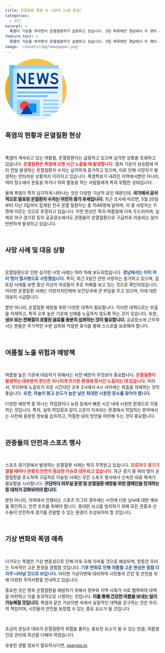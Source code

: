 ```yaml
---
title: 온열질환 폭염 속 사망자 11명 발생!
categories:
  - 보건
excerpt: >
  폭염이 기승을 부리면서 온열질환자가 급증하고 있습니다. 3일 하루에만 경남에서 두 명이 사망하며, 올 여름 총 1546명이 온열질환으로 고통받고 있는 상황. 프로야구 경기장에서도 관중들이 구급대에 이송되는 등 전국적으로 긴급 경보가 발령되고 있습니다.
feature_text: >
  폭염이 기승을 부리면서 온열질환자가 급증하고 있습니다. 3일 하루에만 경남에서 두 명이 사망하며, 올 여름 총 1546명이 온열질환으로 고통받고 있는 상황. 프로야구 경기장에서도 관중들이 구급대에 이송되는 등 전국적으로 긴급 경보가 발령되고 있습니다.
image: '/assets/img/newspaper.png'
---
```


<p><img src="/assets/img/newspaper.png" alt="kimp 속보" /></p>

<h2 data-ke-size="size26">폭염의 현황과 온열질환 현상</h2>

<p data-ke-size="size16">&nbsp;</p>

<p>폭염이 계속되고 있는 여름철, 온열질환자는 급증하고 있으며 심각한 상황을 초래하고 있습니다. <b><span style="color: #ee2323;">온열질환은 폭염에 오랜 시간 노출될 때 발생합니다.</span></b> 점차 기온이 상승함에 따라 연일 발생하는 온열질환자 수치는 심각하게 증가하고 있으며, 이로 인해 사망자가 발생하는 안타까운 상황까지 이어지고 있습니다. 폭염특보가 내려진 지역에서뿐만 아니라, 여러 장소에서 운동을 하거나 야외 활동을 하는 사람들에게 특히 위험한 상태입니다. </p>

<p>올해 폭염이 특히 심각하게 나타나는 것은 다양한 기상적 요인 때문인데, <b><span style="background-color: #21538527;">국가에서 공식적으로 발표된 온열환자 수치는 여전히 증가 추세입니다.</span></b> 최근 조사에 따르면, 5월 20일부터 지난 3일까지 집계된 전국 온열 질환자는 총 1546명에 달하며, 이 중 사망자는 11명에 이르는 것으로 추정되고 있습니다. 이런 현상은 특히 여름철에 더욱 두드러지며, 실제로 야구 경기장 등의 공공장소에서도 관중들이 온열질환으로 구급차로 이송되는 일이 빈번하게 발생하고 있습니다.</p>

<p data-ke-size="size16">&nbsp;</p>

<h2 data-ke-size="size26">사망 사례 및 대응 상황</h2>

<p data-ke-size="size16">&nbsp;</p>

<p>온열질환으로 인한 심각한 사망 사례는 여러 차례 보도되었습니다. <b><span style="color: #1a5490;">경남에서는 이미 여러 명이 열사병으로 사망했습니다.</span></b> 특히, 최근 3일간 관련 사망자는 증가하고 있으며, 검토된 사례를 보면 중년 이상의 여성들이 주로 피해를 보고 있는 것으로 확인되었습니다. 이러한 온열질환 사례는 지방자치단체와 보건당국에 큰 부담을 주고 있으며, 이에 대한 대응이 시급합니다.</p>

<p>뿐만 아니라, 온열질환 예방을 위한 다양한 대책이 필요합니다. 이러한 대책으로는 외출을 자제하고, 특히 오후 높은 기온에 신체를 노출하지 않도록 하는 것이 있습니다. 또한,<b><span style="background-color: #21538527;">냉수 또는 전해질이 포함된 음료를 충분히 섭취하는 것이 필요합니다.</span></b> 공공장소에 근무하시는 분들은 주기적인 수분 섭취와 적절한 휴식을 통해 스스로를 보호해야 합니다.</p>

<p data-ke-size="size16">&nbsp;</p>

<h2 data-ke-size="size26">여름철 노출 위험과 예방책</h2>

<p data-ke-size="size16">&nbsp;</p>

<p>여름철 높은 기온에 대응하기 위해서는 사전 예방이 무엇보다 중요합니다. <b><span style="color: #ee2323;">온열질환이 발생하는 대부분의 원인은 지나치게 뜨거운 환경에 장시간 노출되는 데 있습니다.</span></b> 따라서, 무더위에 노출되기 쉬운 시간대인 오후 2시에서 4시 사이에는 외출을 자제하는 것이 좋습니다. <b><span style="color: #1a5490;">또한, 하늘이 맑고 온도가 높은 날은 최대한 시원한 장소를 찾아야 합니다.</span></b></p>

<p>다양한 예방책 중 하나는 작업장이나 농장 등에서 빠른 시간 내에 시원한 환경으로 이동하는 것입니다. 특히, 실외 작업장과 같이 고온이 지속되는 환경에서 작업하는 분야에서는 사전에 충분한 정보를 습득하고, 적절한 대처 방안을 마련해 두는 것이 중요합니다.</p>

<p data-ke-size="size16">&nbsp;</p>

<h2 data-ke-size="size26">관중들의 안전과 스포츠 행사</h2>

<p data-ke-size="size16">&nbsp;</p>

<p>스포츠 경기장에서 발생하는 온열질환 사례는 특히 주목받고 있습니다. <b><span style="color: #ee2323;">프로야구 경기가 열릴 때마다 관중의 안전이 중요한 이슈로 대두되고 있습니다.</span></b> 최근 경기 중 여러 명이 온열질환을 호소하여 구급차로 이송된 사례는 모든 스포츠 행사에서 신속한 대응 체계가 필요함을 시사합니다.  <b><span style="background-color: #21538527;">구단마다 의무실 운영 및 온열질환 예방을 위한 캠페인을 전개하는 등 대처가 강화되어야 합니다.</span></b> </p>

<p>뿐만 아니라, 야외에서 진행되는 스포츠 리그의 경우에는 사전에 더운 날씨에 대한 예보를 확인하고, 안전 조치를 취해야 합니다. 중대한 사고를 방지하기 위해 모든 관중과 선수들이 안전하게 경기를 관람할 수 있는 환경이 조성되어야 할 것입니다.</p>

<p data-ke-size="size16">&nbsp;</p>

<h2 data-ke-size="size26">기상 변화와 폭염 예측</h2>

<p data-ke-size="size16">&nbsp;</p>

<p>다가오는 폭염은 기상 변동성으로 인해 더욱 오래 지속될 것으로 예상되며, 한동안 우리는 지속적인 고온 환경을 경험할 것입니다. <b><span style="color: #1a5490;">기후 변화로 인해 여름철 고온 현상은 점점 더 자주 나타날 것으로 보입니다.</span></b> 이러한 기상이변에 대비하여 시민들의 건강 및 안전을 위해 다양한 주의사항을 안내하고 있습니다. </p>

<p>중요한 것은 향후 온열질환을 예방하기 위해서 정부와 지역 사회가 서로 협력하여 대책을 마련하고 이를 효과적으로 시행하는 것입니다. <b><span style="background-color: #21538527;">이를 통해 건강한 여름을 보내는 일이 가능해질 것입니다.</span></b> 폭염과 같은 기상이변 속에서 실질적인 대책을 강구하는 것은 우리의 책임이며, 시민들의 안전을 보장할 수 있는 중요 요소가 될 것입니다.</p>

<p data-ke-size="size16">&nbsp;</p>

<p>조금의 관심과 대비가 온열질환의 위험을 줄이는 중요한 요소가 될 수 있는 만큼, 여름철 건강 관리에 최선을 다해야 하겠습니다.</p>
유용한 생활 정보가 필요하시다면, <a href="https://opensis.kr" rel="dofollow">opensis.kr</a>


